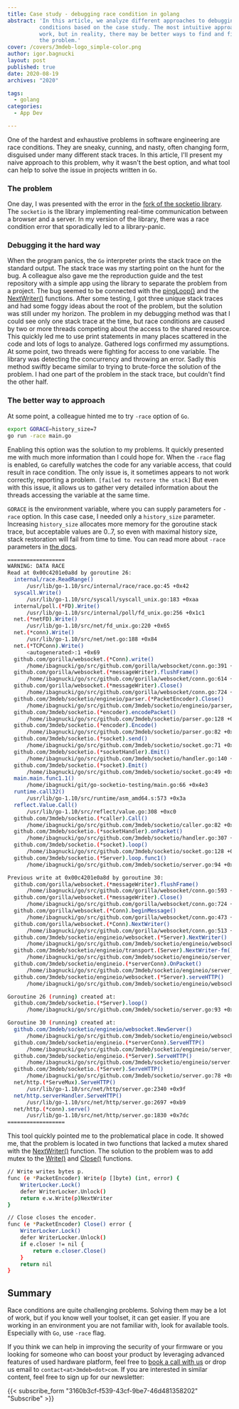 ```yaml
---
title: Case study - debugging race condition in golang
abstract: 'In this article, we analyze different approaches to debugging race
          conditions based on the case study. The most intuitive approach can
          work, but in reality, there may be better ways to find and fix
          the problem.'
cover: /covers/3mdeb-logo_simple-color.png
author: igor.bagnucki
layout: post
published: true
date: 2020-08-19
archives: "2020"

tags:
  - golang
categories:
  - App Dev

---
```


One of the hardest and exhaustive problems in software engineering are race
conditions. They are sneaky, cunning, and nasty, often changing form, disguised
under many different stack traces. In this article, I'll present my naive
approach to this problem, why it wasn't the best option, and what tool can help
to solve the issue in projects written in `Go`.

### The problem

One day, I was presented with the error in the
[fork of the socketio library](https://github.com/3mdeb/socketio). The
`socketio` is the library implementing real-time communication between a browser
and a server. In my version of the library, there was a race condition error
that sporadically led to a library-panic.

### Debugging it the hard way

When the program panics, the `Go` interpreter prints the stack trace on the
standard output. The stack trace was my starting point on the hunt for the bug.
A colleague also gave me the reproduction guide and the test repository with a
simple app using the library to separate the problem from a project. The bug
seemed to be connected with the
[pingLoop()](https://github.com/3mdeb/socketio/blob/5e3badd8466ad335885957abcfdd1cc7aa8fe554/engineio/server_conn.go#L356)
and the
[NextWriter()](https://github.com/3mdeb/socketio/blob/5e3badd8466ad335885957abcfdd1cc7aa8fe554/engineio/websocket/server.go#L57)
functions. After some testing, I got three unique stack traces and had some
foggy ideas about the root of the problem, but the solution was still under my
horizon. The problem in my debugging method was that I could see only one stack
trace at the time, but race conditions are caused by two or more threads
competing about the access to the shared resource. This quickly led me to use
print statements in many places scattered in the code and lots of logs to
analyze. Gathered logs confirmed my assumptions. At some point, two threads were
fighting for access to one variable. The library was detecting the concurrency
and throwing an error. Sadly this method swiftly became similar to trying to
brute-force the solution of the problem. I had one part of the problem in the
stack trace, but couldn't find the other half.

### The better way to approach

At some point, a colleague hinted me to try `-race` option of `Go`.

```bash
export GORACE=history_size=7
go run -race main.go
```

Enabling this option was the solution to my problems. It quickly presented me
with much more information than I could hope for. When the `-race` flag is
enabled, `Go` carefully watches the code for any variable access, that could
result in race condition. The only issue is, it sometimes appears to not work
correctly, reporting a problem. `[failed to restore the stack]` But even with
this issue, it allows us to gather very detailed information about the threads
accessing the variable at the same time.

`GORACE` is the environment variable, where you can supply parameters for
`-race` option. In this case case, I needed only a `history_size` parameter.
Increasing `history_size` allocates more memory for the goroutine stack trace,
but acceptable values are 0..7, so even with maximal history size, stack
restoration will fail from time to time. You can read more about `-race`
parameters in
[the docs](https://golang.org/doc/articles/race_detector.html#Options).

```bash
==================
WARNING: DATA RACE
Read at 0x00c4201e0a8d by goroutine 26:
  internal/race.ReadRange()
      /usr/lib/go-1.10/src/internal/race/race.go:45 +0x42
  syscall.Write()
      /usr/lib/go-1.10/src/syscall/syscall_unix.go:183 +0xaa
  internal/poll.(*FD).Write()
      /usr/lib/go-1.10/src/internal/poll/fd_unix.go:256 +0x1c1
  net.(*netFD).Write()
      /usr/lib/go-1.10/src/net/fd_unix.go:220 +0x65
  net.(*conn).Write()
      /usr/lib/go-1.10/src/net/net.go:188 +0x84
  net.(*TCPConn).Write()
      <autogenerated>:1 +0x69
  github.com/gorilla/websocket.(*Conn).write()
      /home/ibagnucki/go/src/github.com/gorilla/websocket/conn.go:391 +0x19f
  github.com/gorilla/websocket.(*messageWriter).flushFrame()
      /home/ibagnucki/go/src/github.com/gorilla/websocket/conn.go:614 +0x87b
  github.com/gorilla/websocket.(*messageWriter).Close()
      /home/ibagnucki/go/src/github.com/gorilla/websocket/conn.go:724 +0xba
  github.com/3mdeb/socketio/engineio/parser.(*PacketEncoder).Close()
      /home/ibagnucki/go/src/github.com/3mdeb/socketio/engineio/parser/packet.go:114 +0x68
  github.com/3mdeb/socketio.(*encoder).encodePacket()
      /home/ibagnucki/go/src/github.com/3mdeb/socketio/parser.go:128 +0x658
  github.com/3mdeb/socketio.(*encoder).Encode()
      /home/ibagnucki/go/src/github.com/3mdeb/socketio/parser.go:82 +0xc8
  github.com/3mdeb/socketio.(*socket).send()
      /home/ibagnucki/go/src/github.com/3mdeb/socketio/socket.go:71 +0x22d
  github.com/3mdeb/socketio.(*socketHandler).Emit()
      /home/ibagnucki/go/src/github.com/3mdeb/socketio/handler.go:140 +0x3ec
  github.com/3mdeb/socketio.(*socket).Emit()
      /home/ibagnucki/go/src/github.com/3mdeb/socketio/socket.go:49 +0xa5
  main.main.func1.1()
      /home/ibagnucki/git/go-socketio-testing/main.go:66 +0x4e3
  runtime.call32()
      /usr/lib/go-1.10/src/runtime/asm_amd64.s:573 +0x3a
  reflect.Value.Call()
      /usr/lib/go-1.10/src/reflect/value.go:308 +0xc0
  github.com/3mdeb/socketio.(*caller).Call()
      /home/ibagnucki/go/src/github.com/3mdeb/socketio/caller.go:82 +0x502
  github.com/3mdeb/socketio.(*socketHandler).onPacket()
      /home/ibagnucki/go/src/github.com/3mdeb/socketio/handler.go:307 +0x532
  github.com/3mdeb/socketio.(*socket).loop()
      /home/ibagnucki/go/src/github.com/3mdeb/socketio/socket.go:128 +0x3f7
  github.com/3mdeb/socketio.(*Server).loop.func1()
      /home/ibagnucki/go/src/github.com/3mdeb/socketio/server.go:94 +0x38

Previous write at 0x00c4201e0a8d by goroutine 30:
  github.com/gorilla/websocket.(*messageWriter).flushFrame()
      /home/ibagnucki/go/src/github.com/gorilla/websocket/conn.go:593 +0xaec
  github.com/gorilla/websocket.(*messageWriter).Close()
      /home/ibagnucki/go/src/github.com/gorilla/websocket/conn.go:724 +0xba
  github.com/gorilla/websocket.(*Conn).beginMessage()
      /home/ibagnucki/go/src/github.com/gorilla/websocket/conn.go:473 +0x452
  github.com/gorilla/websocket.(*Conn).NextWriter()
      /home/ibagnucki/go/src/github.com/gorilla/websocket/conn.go:513 +0xa4
  github.com/3mdeb/socketio/engineio/websocket.(*Server).NextWriter()
      /home/ibagnucki/go/src/github.com/3mdeb/socketio/engineio/websocket/server.go:65 +0xd7
  github.com/3mdeb/socketio/engineio/transport.(Server).NextWriter-fm()
      /home/ibagnucki/go/src/github.com/3mdeb/socketio/engineio/server_conn.go:207 +0x6b
  github.com/3mdeb/socketio/engineio.(*serverConn).OnPacket()
      /home/ibagnucki/go/src/github.com/3mdeb/socketio/engineio/server_conn.go:219 +0x228
  github.com/3mdeb/socketio/engineio/websocket.(*Server).serveHTTP()
      /home/ibagnucki/go/src/github.com/3mdeb/socketio/engineio/websocket/server.go:99 +0x11f

Goroutine 26 (running) created at:
  github.com/3mdeb/socketio.(*Server).loop()
      /home/ibagnucki/go/src/github.com/3mdeb/socketio/server.go:93 +0xfc

Goroutine 30 (running) created at:
  github.com/3mdeb/socketio/engineio/websocket.NewServer()
      /home/ibagnucki/go/src/github.com/3mdeb/socketio/engineio/websocket/server.go:48 +0x187
  github.com/3mdeb/socketio/engineio.(*serverConn).ServeHTTP()
      /home/ibagnucki/go/src/github.com/3mdeb/socketio/engineio/server_conn.go:185 +0x23d
  github.com/3mdeb/socketio/engineio.(*Server).ServeHTTP()
      /home/ibagnucki/go/src/github.com/3mdeb/socketio/engineio/server.go:148 +0x291
  github.com/3mdeb/socketio.(*Server).ServeHTTP()
      /home/ibagnucki/go/src/github.com/3mdeb/socketio/server.go:78 +0x6c
  net/http.(*ServeMux).ServeHTTP()
      /usr/lib/go-1.10/src/net/http/server.go:2340 +0x9f
  net/http.serverHandler.ServeHTTP()
      /usr/lib/go-1.10/src/net/http/server.go:2697 +0xb9
  net/http.(*conn).serve()
      /usr/lib/go-1.10/src/net/http/server.go:1830 +0x7dc
==================
```

This tool quickly pointed me to the problematical place in code. It showed me,
that the problem is located in two functions that lacked a mutex shared with the
[NextWriter()](https://github.com/3mdeb/socketio/blob/5e3badd8466ad335885957abcfdd1cc7aa8fe554/engineio/websocket/server.go#L57)
function. The solution to the problem was to add mutex to the
[Write()](https://github.com/3mdeb/socketio/blob/5e3badd8466ad335885957abcfdd1cc7aa8fe554/engineio/parser/packet.go#L107)
and
[Close()](https://github.com/3mdeb/socketio/blob/5e3badd8466ad335885957abcfdd1cc7aa8fe554/engineio/parser/packet.go#L112)
functions.

```bash
// Write writes bytes p.
func (e *PacketEncoder) Write(p []byte) (int, error) {
    WriterLocker.Lock()
    defer WriterLocker.Unlock()
    return e.w.Write(p)NextWriter
}

// Close closes the encoder.
func (e *PacketEncoder) Close() error {
    WriterLocker.Lock()
    defer WriterLocker.Unlock()
    if e.closer != nil {
        return e.closer.Close()
    }
    return nil
}
```

## Summary

Race conditions are quite challenging problems. Solving them may be a lot of
work, but if you know well your toolset, it can get easier. If you are working
in an environment you are not familiar with, look for available tools.
Especially with `Go`, use `-race` flag.

If you think we can help in improving the security of your firmware or you
looking for someone who can boost your product by leveraging advanced features
of used hardware platform, feel free to [book a call with
us](https://cloud.3mdeb.com/index.php/apps/calendar/appointment/n7T65toSaD9t) or
drop us email to `contact<at>3mdeb<dot>com`. If you are interested in similar
content, feel free to sign up for our newsletter:

{{< subscribe_form "3160b3cf-f539-43cf-9be7-46d481358202" "Subscribe" >}}
